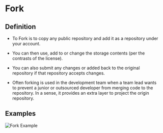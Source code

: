 # Fork

## Definition

* To Fork is to copy any public repository and add it as a repository under your account.

* You can then use, add to or change the storage contents (per the contrasts of the license). 

* You can also submit any changes or added back to the original repository if that repository accepts changes. 

* Often forking is used in the development team when a team lead wants to prevent a junior or outsourced developer from merging code to the repository. In a sense, it provides an extra layer to project the origin repository. 

## Examples

![Fork Example](/Git_Fork_Example_v1.gif)
